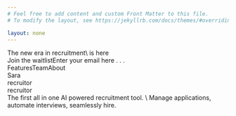 ```yaml
---
# Feel free to add content and custom Front Matter to this file.
# To modify the layout, see https://jekyllrb.com/docs/themes/#overriding-theme-defaults

layout: none
---
```

<html><head><link href="https://fonts.googleapis.com/css?family=Inter&display=swap" rel="stylesheet" /><link href="https://fonts.googleapis.com/css?family=Inria+Serif&display=swap" rel="stylesheet" /><link href="https://fonts.googleapis.com/css?family=Roboto&display=swap" rel="stylesheet" />
<link rel="stylesheet" href="css/style.css">
</head>
<body><div class="v31_464"><div class="v31_56"><div class="v31_57"><div class="v31_58"><div class="v31_59"><div class="v31_60"><div class="v31_61"><div class="v31_62"></div><div class="name"></div></div><div class="v31_64"><div class="v31_65"></div><div class="name"></div></div><div class="v31_67"><div class="v31_68"></div><div class="name"></div></div></div><div class="v31_70"><div class="v31_71"><div class="v31_72"></div><div class="name"></div></div><div class="v31_74"><div class="v31_75"></div><div class="name"></div></div><div class="v31_77"><div class="v31_78"></div><div class="name"></div></div></div><div class="v31_80"><div class="v31_81"><div class="v31_82"></div><div class="name"></div></div><div class="v31_84"><div class="v31_85"></div><div class="name"></div></div><div class="v31_87"><div class="v31_88"></div><div class="name"></div></div></div><div class="v31_90"><div class="v31_91"><div class="v31_92"></div><div class="name"></div></div><div class="v31_94"><div class="v31_95"></div><div class="name"></div></div><div class="v31_97"><div class="v31_98"></div><div class="name"></div></div></div><div class="v31_100"><div class="v31_101"><div class="v31_102"></div><div class="name"></div></div><div class="v31_104"><div class="v31_105"></div><div class="name"></div></div><div class="v31_107"><div class="v31_108"></div><div class="name"></div></div></div><div class="v31_110"><div class="v31_111"><div class="v31_112"></div><div class="name"></div></div><div class="v31_114"><div class="v31_115"></div><div class="name"></div></div><div class="v31_117"><div class="v31_118"></div><div class="name"></div></div></div><div class="v31_120"><div class="v31_121"><div class="v31_122"></div><div class="name"></div></div><div class="v31_124"><div class="v31_125"></div><div class="name"></div></div><div class="v31_127"><div class="v31_128"></div><div class="name"></div></div></div><div class="v31_130"><div class="v31_131"><div class="v31_132"></div><div class="name"></div></div><div class="v31_134"><div class="v31_135"></div><div class="name"></div></div><div class="v31_137"><div class="v31_138"></div><div class="name"></div></div></div></div><div class="v31_140"><div class="v31_141"><div class="v31_142"><div class="v31_143"></div><div class="name"></div></div><div class="v31_145"><div class="v31_146"></div><div class="name"></div></div><div class="v31_148"><div class="v31_149"></div><div class="name"></div></div></div><div class="v31_151"><div class="v31_152"><div class="v31_153"></div><div class="name"></div></div><div class="v31_155"><div class="v31_156"></div><div class="name"></div></div><div class="v31_158"><div class="v31_159"></div><div class="name"></div></div></div><div class="v31_161"><div class="v31_162"><div class="v31_163"></div><div class="name"></div></div><div class="v31_165"><div class="v31_166"></div><div class="name"></div></div><div class="v31_168"><div class="v31_169"></div><div class="name"></div></div></div><div class="v31_171"><div class="v31_172"><div class="v31_173"></div><div class="name"></div></div><div class="v31_175"><div class="v31_176"></div><div class="name"></div></div><div class="v31_178"><div class="v31_179"></div><div class="name"></div></div></div><div class="v31_181"><div class="v31_182"><div class="v31_183"></div><div class="name"></div></div><div class="v31_185"><div class="v31_186"></div><div class="name"></div></div><div class="v31_188"><div class="v31_189"></div><div class="name"></div></div></div><div class="v31_191"><div class="v31_192"><div class="v31_193"></div><div class="name"></div></div><div class="v31_195"><div class="v31_196"></div><div class="name"></div></div><div class="v31_198"><div class="v31_199"></div><div class="name"></div></div></div><div class="v31_201"><div class="v31_202"><div class="v31_203"></div><div class="name"></div></div><div class="v31_205"><div class="v31_206"></div><div class="name"></div></div><div class="v31_208"><div class="v31_209"></div><div class="name"></div></div></div><div class="v31_211"><div class="v31_212"><div class="v31_213"></div><div class="name"></div></div><div class="v31_215"><div class="v31_216"></div><div class="name"></div></div><div class="v31_218"><div class="v31_219"></div><div class="name"></div></div></div></div><div class="v31_221"><div class="v31_222"><div class="v31_223"><div class="v31_224"></div><div class="name"></div></div><div class="v31_226"><div class="v31_227"></div><div class="name"></div></div><div class="v31_229"><div class="v31_230"></div><div class="name"></div></div></div><div class="v31_232"><div class="v31_233"><div class="v31_234"></div><div class="name"></div></div><div class="v31_236"><div class="v31_237"></div><div class="name"></div></div><div class="v31_239"><div class="v31_240"></div><div class="name"></div></div></div><div class="v31_242"><div class="v31_243"><div class="v31_244"></div><div class="name"></div></div><div class="v31_246"><div class="v31_247"></div><div class="name"></div></div><div class="v31_249"><div class="v31_250"></div><div class="name"></div></div></div><div class="v31_252"><div class="v31_253"><div class="v31_254"></div><div class="name"></div></div><div class="v31_256"><div class="v31_257"></div><div class="name"></div></div><div class="v31_259"><div class="v31_260"></div><div class="name"></div></div></div><div class="v31_262"><div class="v31_263"><div class="v31_264"></div><div class="name"></div></div><div class="v31_266"><div class="v31_267"></div><div class="name"></div></div><div class="v31_269"><div class="v31_270"></div><div class="name"></div></div></div><div class="v31_272"><div class="v31_273"><div class="v31_274"></div><div class="name"></div></div><div class="v31_276"><div class="v31_277"></div><div class="name"></div></div><div class="v31_279"><div class="v31_280"></div><div class="name"></div></div></div><div class="v31_282"><div class="v31_283"><div class="v31_284"></div><div class="name"></div></div><div class="v31_286"><div class="v31_287"></div><div class="name"></div></div><div class="v31_289"><div class="v31_290"></div><div class="name"></div></div></div><div class="v31_292"><div class="v31_293"><div class="v31_294"></div><div class="name"></div></div><div class="v31_296"><div class="v31_297"></div><div class="name"></div></div><div class="v31_299"><div class="v31_300"></div><div class="name"></div></div></div></div><div class="v31_302"><div class="v31_303"><div class="v31_304"><div class="v31_305"></div><div class="name"></div></div><div class="v31_307"><div class="v31_308"></div><div class="name"></div></div><div class="v31_310"><div class="v31_311"></div><div class="name"></div></div></div><div class="v31_313"><div class="v31_314"><div class="v31_315"></div><div class="name"></div></div><div class="v31_317"><div class="v31_318"></div><div class="name"></div></div><div class="v31_320"><div class="v31_321"></div><div class="name"></div></div></div><div class="v31_323"><div class="v31_324"><div class="v31_325"></div><div class="name"></div></div><div class="v31_327"><div class="v31_328"></div><div class="name"></div></div><div class="v31_330"><div class="v31_331"></div><div class="name"></div></div></div><div class="v31_333"><div class="v31_334"><div class="v31_335"></div><div class="name"></div></div><div class="v31_337"><div class="v31_338"></div><div class="name"></div></div><div class="v31_340"><div class="v31_341"></div><div class="name"></div></div></div><div class="v31_343"><div class="v31_344"><div class="v31_345"></div><div class="name"></div></div><div class="v31_347"><div class="v31_348"></div><div class="name"></div></div><div class="v31_350"><div class="v31_351"></div><div class="name"></div></div></div><div class="v31_353"><div class="v31_354"><div class="v31_355"></div><div class="name"></div></div><div class="v31_357"><div class="v31_358"></div><div class="name"></div></div><div class="v31_360"><div class="v31_361"></div><div class="name"></div></div></div><div class="v31_363"><div class="v31_364"><div class="v31_365"></div><div class="name"></div></div><div class="v31_367"><div class="v31_368"></div><div class="name"></div></div><div class="v31_370"><div class="v31_371"></div><div class="name"></div></div></div><div class="v31_373"><div class="v31_374"><div class="v31_375"></div><div class="name"></div></div><div class="v31_377"><div class="v31_378"></div><div class="name"></div></div><div class="v31_380"><div class="v31_381"></div><div class="name"></div></div></div></div><div class="v31_383"><div class="v31_384"><div class="v31_385"><div class="v31_386"></div><div class="name"></div></div><div class="v31_388"><div class="v31_389"></div><div class="name"></div></div><div class="v31_391"><div class="v31_392"></div><div class="name"></div></div></div><div class="v31_394"><div class="v31_395"><div class="v31_396"></div><div class="name"></div></div><div class="v31_398"><div class="v31_399"></div><div class="name"></div></div><div class="v31_401"><div class="v31_402"></div><div class="name"></div></div></div><div class="v31_404"><div class="v31_405"><div class="v31_406"></div><div class="name"></div></div><div class="v31_408"><div class="v31_409"></div><div class="name"></div></div><div class="v31_411"><div class="v31_412"></div><div class="name"></div></div></div><div class="v31_414"><div class="v31_415"><div class="v31_416"></div><div class="name"></div></div><div class="v31_418"><div class="v31_419"></div><div class="name"></div></div><div class="v31_421"><div class="v31_422"></div><div class="name"></div></div></div><div class="v31_424"><div class="v31_425"><div class="v31_426"></div><div class="name"></div></div><div class="v31_428"><div class="v31_429"></div><div class="name"></div></div><div class="v31_431"><div class="v31_432"></div><div class="name"></div></div></div><div class="v31_434"><div class="v31_435"><div class="v31_436"></div><div class="name"></div></div><div class="v31_438"><div class="v31_439"></div><div class="name"></div></div><div class="v31_441"><div class="v31_442"></div><div class="name"></div></div></div><div class="v31_444"><div class="v31_445"><div class="v31_446"></div><div class="name"></div></div><div class="v31_448"><div class="v31_449"></div><div class="name"></div></div><div class="v31_451"><div class="v31_452"></div><div class="name"></div></div></div><div class="v31_454"><div class="v31_455"><div class="v31_456"></div><div class="name"></div></div><div class="v31_458"><div class="v31_459"></div><div class="name"></div></div><div class="v31_461"><div class="v31_462"></div><div class="name"></div></div></div></div></div></div></div><div class="v31_465"><div class="v31_466"><div class="v31_467"><div class="v31_468"><div class="v31_469"><div class="v31_470"></div><div class="name"></div></div><div class="v31_472"><div class="v31_473"></div><div class="name"></div></div><div class="v31_475"><div class="v31_476"></div><div class="name"></div></div></div><div class="v31_478"><div class="v31_479"><div class="v31_480"></div><div class="name"></div></div><div class="v31_482"><div class="v31_483"></div><div class="name"></div></div><div class="v31_485"><div class="v31_486"></div><div class="name"></div></div></div><div class="v31_488"><div class="v31_489"><div class="v31_490"></div><div class="name"></div></div><div class="v31_492"><div class="v31_493"></div><div class="name"></div></div><div class="v31_495"><div class="v31_496"></div><div class="name"></div></div></div><div class="v31_498"><div class="v31_499"><div class="v31_500"></div><div class="name"></div></div><div class="v31_502"><div class="v31_503"></div><div class="name"></div></div><div class="v31_505"><div class="v31_506"></div><div class="name"></div></div></div><div class="v31_508"><div class="v31_509"><div class="v31_510"></div><div class="name"></div></div><div class="v31_512"><div class="v31_513"></div><div class="name"></div></div><div class="v31_515"><div class="v31_516"></div><div class="name"></div></div></div><div class="v31_518"><div class="v31_519"><div class="v31_520"></div><div class="name"></div></div><div class="v31_522"><div class="v31_523"></div><div class="name"></div></div><div class="v31_525"><div class="v31_526"></div><div class="name"></div></div></div><div class="v31_528"><div class="v31_529"><div class="v31_530"></div><div class="name"></div></div><div class="v31_532"><div class="v31_533"></div><div class="name"></div></div><div class="v31_535"><div class="v31_536"></div><div class="name"></div></div></div><div class="v31_538"><div class="v31_539"><div class="v31_540"></div><div class="name"></div></div><div class="v31_542"><div class="v31_543"></div><div class="name"></div></div><div class="v31_545"><div class="v31_546"></div><div class="name"></div></div></div></div><div class="v31_548"><div class="v31_549"><div class="v31_550"><div class="v31_551"></div><div class="name"></div></div><div class="v31_553"><div class="v31_554"></div><div class="name"></div></div><div class="v31_556"><div class="v31_557"></div><div class="name"></div></div></div><div class="v31_559"><div class="v31_560"><div class="v31_561"></div><div class="name"></div></div><div class="v31_563"><div class="v31_564"></div><div class="name"></div></div><div class="v31_566"><div class="v31_567"></div><div class="name"></div></div></div><div class="v31_569"><div class="v31_570"><div class="v31_571"></div><div class="name"></div></div><div class="v31_573"><div class="v31_574"></div><div class="name"></div></div><div class="v31_576"><div class="v31_577"></div><div class="name"></div></div></div><div class="v31_579"><div class="v31_580"><div class="v31_581"></div><div class="name"></div></div><div class="v31_583"><div class="v31_584"></div><div class="name"></div></div><div class="v31_586"><div class="v31_587"></div><div class="name"></div></div></div><div class="v31_589"><div class="v31_590"><div class="v31_591"></div><div class="name"></div></div><div class="v31_593"><div class="v31_594"></div><div class="name"></div></div><div class="v31_596"><div class="v31_597"></div><div class="name"></div></div></div><div class="v31_599"><div class="v31_600"><div class="v31_601"></div><div class="name"></div></div><div class="v31_603"><div class="v31_604"></div><div class="name"></div></div><div class="v31_606"><div class="v31_607"></div><div class="name"></div></div></div><div class="v31_609"><div class="v31_610"><div class="v31_611"></div><div class="name"></div></div><div class="v31_613"><div class="v31_614"></div><div class="name"></div></div><div class="v31_616"><div class="v31_617"></div><div class="name"></div></div></div><div class="v31_619"><div class="v31_620"><div class="v31_621"></div><div class="name"></div></div><div class="v31_623"><div class="v31_624"></div><div class="name"></div></div><div class="v31_626"><div class="v31_627"></div><div class="name"></div></div></div></div><div class="v31_629"><div class="v31_630"><div class="v31_631"><div class="v31_632"></div><div class="name"></div></div><div class="v31_634"><div class="v31_635"></div><div class="name"></div></div><div class="v31_637"><div class="v31_638"></div><div class="name"></div></div></div><div class="v31_640"><div class="v31_641"><div class="v31_642"></div><div class="name"></div></div><div class="v31_644"><div class="v31_645"></div><div class="name"></div></div><div class="v31_647"><div class="v31_648"></div><div class="name"></div></div></div><div class="v31_650"><div class="v31_651"><div class="v31_652"></div><div class="name"></div></div><div class="v31_654"><div class="v31_655"></div><div class="name"></div></div><div class="v31_657"><div class="v31_658"></div><div class="name"></div></div></div><div class="v31_660"><div class="v31_661"><div class="v31_662"></div><div class="name"></div></div><div class="v31_664"><div class="v31_665"></div><div class="name"></div></div><div class="v31_667"><div class="v31_668"></div><div class="name"></div></div></div><div class="v31_670"><div class="v31_671"><div class="v31_672"></div><div class="name"></div></div><div class="v31_674"><div class="v31_675"></div><div class="name"></div></div><div class="v31_677"><div class="v31_678"></div><div class="name"></div></div></div><div class="v31_680"><div class="v31_681"><div class="v31_682"></div><div class="name"></div></div><div class="v31_684"><div class="v31_685"></div><div class="name"></div></div><div class="v31_687"><div class="v31_688"></div><div class="name"></div></div></div><div class="v31_690"><div class="v31_691"><div class="v31_692"></div><div class="name"></div></div><div class="v31_694"><div class="v31_695"></div><div class="name"></div></div><div class="v31_697"><div class="v31_698"></div><div class="name"></div></div></div><div class="v31_700"><div class="v31_701"><div class="v31_702"></div><div class="name"></div></div><div class="v31_704"><div class="v31_705"></div><div class="name"></div></div><div class="v31_707"><div class="v31_708"></div><div class="name"></div></div></div></div><div class="v31_710"><div class="v31_711"><div class="v31_712"><div class="v31_713"></div><div class="name"></div></div><div class="v31_715"><div class="v31_716"></div><div class="name"></div></div><div class="v31_718"><div class="v31_719"></div><div class="name"></div></div></div><div class="v31_721"><div class="v31_722"><div class="v31_723"></div><div class="name"></div></div><div class="v31_725"><div class="v31_726"></div><div class="name"></div></div><div class="v31_728"><div class="v31_729"></div><div class="name"></div></div></div><div class="v31_731"><div class="v31_732"><div class="v31_733"></div><div class="name"></div></div><div class="v31_735"><div class="v31_736"></div><div class="name"></div></div><div class="v31_738"><div class="v31_739"></div><div class="name"></div></div></div><div class="v31_741"><div class="v31_742"><div class="v31_743"></div><div class="name"></div></div><div class="v31_745"><div class="v31_746"></div><div class="name"></div></div><div class="v31_748"><div class="v31_749"></div><div class="name"></div></div></div><div class="v31_751"><div class="v31_752"><div class="v31_753"></div><div class="name"></div></div><div class="v31_755"><div class="v31_756"></div><div class="name"></div></div><div class="v31_758"><div class="v31_759"></div><div class="name"></div></div></div><div class="v31_761"><div class="v31_762"><div class="v31_763"></div><div class="name"></div></div><div class="v31_765"><div class="v31_766"></div><div class="name"></div></div><div class="v31_768"><div class="v31_769"></div><div class="name"></div></div></div><div class="v31_771"><div class="v31_772"><div class="v31_773"></div><div class="name"></div></div><div class="v31_775"><div class="v31_776"></div><div class="name"></div></div><div class="v31_778"><div class="v31_779"></div><div class="name"></div></div></div><div class="v31_781"><div class="v31_782"><div class="v31_783"></div><div class="name"></div></div><div class="v31_785"><div class="v31_786"></div><div class="name"></div></div><div class="v31_788"><div class="v31_789"></div><div class="name"></div></div></div></div><div class="v31_791"><div class="v31_792"><div class="v31_793"><div class="v31_794"></div><div class="name"></div></div><div class="v31_796"><div class="v31_797"></div><div class="name"></div></div><div class="v31_799"><div class="v31_800"></div><div class="name"></div></div></div><div class="v31_802"><div class="v31_803"><div class="v31_804"></div><div class="name"></div></div><div class="v31_806"><div class="v31_807"></div><div class="name"></div></div><div class="v31_809"><div class="v31_810"></div><div class="name"></div></div></div><div class="v31_812"><div class="v31_813"><div class="v31_814"></div><div class="name"></div></div><div class="v31_816"><div class="v31_817"></div><div class="name"></div></div><div class="v31_819"><div class="v31_820"></div><div class="name"></div></div></div><div class="v31_822"><div class="v31_823"><div class="v31_824"></div><div class="name"></div></div><div class="v31_826"><div class="v31_827"></div><div class="name"></div></div><div class="v31_829"><div class="v31_830"></div><div class="name"></div></div></div><div class="v31_832"><div class="v31_833"><div class="v31_834"></div><div class="name"></div></div><div class="v31_836"><div class="v31_837"></div><div class="name"></div></div><div class="v31_839"><div class="v31_840"></div><div class="name"></div></div></div><div class="v31_842"><div class="v31_843"><div class="v31_844"></div><div class="name"></div></div><div class="v31_846"><div class="v31_847"></div><div class="name"></div></div><div class="v31_849"><div class="v31_850"></div><div class="name"></div></div></div><div class="v31_852"><div class="v31_853"><div class="v31_854"></div><div class="name"></div></div><div class="v31_856"><div class="v31_857"></div><div class="name"></div></div><div class="v31_859"><div class="v31_860"></div><div class="name"></div></div></div><div class="v31_862"><div class="v31_863"><div class="v31_864"></div><div class="name"></div></div><div class="v31_866"><div class="v31_867"></div><div class="name"></div></div><div class="v31_869"><div class="v31_870"></div><div class="name"></div></div></div></div><span class="v1_10">The new era in recruitment\
is here</span><div class="v1_16"></div><div class="v1_17"></div><span class="v1_19">Join the waitlist</span><span class="v1_18">Enter your email here . . . </span><div class="name"></div><span class="v1_13">Features</span><span class="v1_20">Team</span><span class="v5_117">About</span><div class="v5_62"><div class="v5_63"><div class="v5_64"><div class="v5_65"><div class="v5_66"><div class="v5_67"></div><div class="v5_68"><div class="v5_69"></div><div class="name"></div><div class="name"></div></div><div class="v5_78"><div class="v5_79"></div><div class="name"></div><div class="name"></div></div><div class="v5_88"></div><div class="v5_89"></div><div class="v5_90"></div><div class="v5_91"></div><div class="v5_92"></div></div></div></div><div class="v5_93"><div class="v5_94"><div class="v5_95"></div><div class="v5_96"></div><div class="v5_97"></div></div><div class="name"></div><div class="v5_99"></div><div class="v5_100"><div class="v5_101"></div><div class="v5_102"></div><div class="v5_103"></div><div class="v5_104"></div></div></div></div><div class="v5_105"></div><div class="v5_106"></div><div class="v5_107"><div class="v5_108"><div class="v5_109"></div></div><div class="v5_110"></div></div><div class="v5_111"></div><div class="v5_112"><div class="v5_113"><div class="v5_114"></div><span class="v5_115">Sara</span></div></div><div class="v31_1279"></div><div class="v31_1280"></div><div class="v31_1281"></div></div><div class="v31_1282"><span class="v31_1283">recruitor</span><div class="v31_1284"><div class="v31_1285"></div><div class="v31_1286"></div><div class="v31_1287"></div><div class="v31_1288"></div><div class="v31_1289"></div><div class="v31_1290"></div><div class="v31_1291"></div><div class="v31_1292"></div><div class="v31_1293"></div><div class="v31_1294"></div><div class="v31_1295"></div><div class="v31_1296"></div><div class="v31_1297"></div><div class="v31_1298"></div><div class="v31_1299"></div><div class="v31_1300"></div><div class="v31_1301"></div><div class="v31_1302"></div><div class="v31_1303"></div><div class="v31_1304"></div><div class="v31_1305"></div><div class="v31_1306"></div><div class="v31_1307"></div><div class="v31_1308"></div><div class="v31_1309"></div><div class="v31_1310"></div><div class="v31_1311"></div><div class="v31_1312"></div><div class="v31_1313"></div><div class="v31_1314"></div><div class="v31_1315"></div><div class="v31_1316"></div><div class="v31_1317"></div><div class="v31_1318"></div><div class="v31_1319"></div><div class="v31_1320"></div><div class="v31_1321"></div><div class="v31_1322"></div><div class="v31_1323"></div><div class="v31_1324"></div><div class="v31_1325"></div><div class="v31_1326"></div><div class="v31_1327"></div><div class="v31_1328"></div><div class="v31_1329"></div><div class="v31_1330"></div><div class="v31_1331"></div><div class="v31_1332"></div><div class="v31_1333"></div><div class="v31_1334"></div><div class="v31_1335"></div><div class="v31_1336"></div></div><div class="v31_1337"><div class="v31_1338"></div><div class="v31_1339"></div><div class="v31_1340"></div><div class="v31_1341"></div><div class="v31_1342"></div><div class="v31_1343"></div><div class="v31_1344"></div><div class="v31_1345"></div><div class="v31_1346"></div><div class="v31_1347"></div><div class="v31_1348"></div><div class="v31_1349"></div><div class="v31_1350"></div><div class="v31_1351"></div><div class="v31_1352"></div><div class="v31_1353"></div><div class="v31_1354"></div><div class="v31_1355"></div><div class="v31_1356"></div><div class="v31_1357"></div><div class="v31_1358"></div><div class="v31_1359"></div><div class="v31_1360"></div><div class="v31_1361"></div><div class="v31_1362"></div><div class="v31_1363"></div><div class="v31_1364"></div><div class="v31_1365"></div><div class="v31_1366"></div><div class="v31_1367"></div><div class="v31_1368"></div><div class="v31_1369"></div><div class="v31_1370"></div><div class="v31_1371"></div><div class="v31_1372"></div><div class="v31_1373"></div><div class="v31_1374"></div><div class="v31_1375"></div><div class="v31_1376"></div><div class="v31_1377"></div><div class="v31_1378"></div><div class="v31_1379"></div><div class="v31_1380"></div><div class="v31_1381"></div><div class="v31_1382"></div><div class="v31_1383"></div><div class="v31_1384"></div><div class="v31_1385"></div><div class="v31_1386"></div><div class="v31_1387"></div><div class="v31_1388"></div><div class="v31_1389"></div></div><span class="v31_1390">recruitor</span></div><span class="v7_418">The first all in one AI powered recruitment tool. \
Manage applications, automate interviews, seamlessly hire.</span></div></div></div></body></html>
